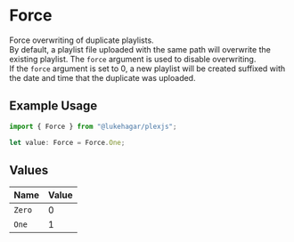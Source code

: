 # Force

Force overwriting of duplicate playlists.  
By default, a playlist file uploaded with the same path will overwrite the existing playlist. 
The `force` argument is used to disable overwriting.  
If the `force` argument is set to 0, a new playlist will be created suffixed with the date and time that the duplicate was uploaded.


## Example Usage

```typescript
import { Force } from "@lukehagar/plexjs";

let value: Force = Force.One;
```

## Values

| Name   | Value  |
| ------ | ------ |
| `Zero` | 0      |
| `One`  | 1      |